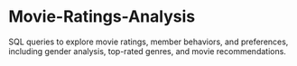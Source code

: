# Movie-Ratings-Analysis
SQL queries to explore movie ratings, member behaviors, and preferences, including gender analysis, top-rated genres, and movie recommendations.
